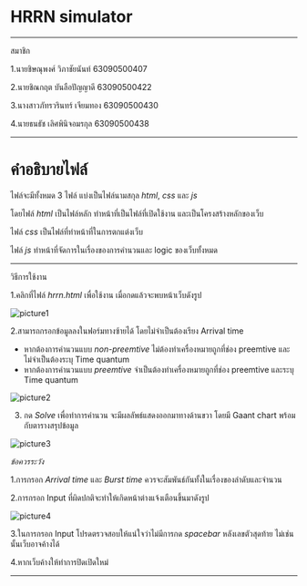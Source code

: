 # HRRN simulator

---

สมาชิก

1.นายชิษณุพงศ์ วิภาชัยนันท์ 63090500407

2.นายชิณกฤต บันลือปัญญาดี 63090500422

3.นางสาวภัทรวรินทร์ เจียมทอง 63090500430

4.นายธนธัช เลิศพินิจอมรกุล 63090500438


---

# คำอธิบายไฟล์

ไฟล์จะมีทั้งหมด 3 ไฟล์ แบ่งเป็นไฟล์นามสกุล *html*, *css* และ *js* 

โดยไฟล์ *html* เป็นไฟล์หลัก ทำหน้าที่เป็นไฟล์ที่เปิดใช้งาน และเป็นโครงสร้างหลักของเว็บ

ไฟล์ *css* เป็นไฟล์ที่ทำหน้าที่ในการตกแต่งเว็บ

ไฟล์ *js* ทำหน้าที่จัดการในเรื่องของการคำนวนและ logic ของเว็บทั้งหมด

---

วิธีการใช้งาน

1.คลิกที่ไฟล์ *hrrn.html* เพื่อใช้งาน เมื่อกดแล้วจะพบหน้าเว็บดังรูป

![picture1](https://github.com/ArtMuchimuchi/hrrn/tree/main/pictures/1.jpg)

2.สามารถกรอกข้อมูลลงในฟอร์มทางซ้ายได้ โดยไม่จำเป็นต้องเรียง Arrival time 

- หากต้องการคำนวนแบบ *non-preemtive* ไม่ต้องทำเครื่องหมายถูกที่ช่อง preemtive และไม่จำเป็นต้องระบุ Time quantum
- หากต้องการคำนวนแบบ *preemtive* จำเป็นต้องทำเครื่องหมายถูกที่ช่อง preemtive และระบุ Time quantum

![picture2](https://github.com/ArtMuchimuchi/hrrn/tree/main/pictures/2.jpg)


3. กด *Solve* เพื่อทำการคำนวน จะมีผลลัพธ์แสดงออกมาทางด้านขวา โดยมี Gaant chart พร้อมกับตารางสรุปข้อมูล

![picture3](https://github.com/ArtMuchimuchi/hrrn/tree/main/pictures/3.jpg)

*ข้อควรระวัง*

1.การกรอก *Arrival time* และ *Burst time* ควรจะสัมพันธ์กันทั้งในเรื่องของลำดับและจำนวน

2.การกรอก Input ที่ผิดปกติจะทำให้เกิดหน้าต่างแจ้งเตือนขึ้นมาดังรูป 

![picture4](https://github.com/ArtMuchimuchi/hrrn/tree/main/pictures/4.jpg)

3.ในการกรอก Input โปรดตรวจสอบให้แน่ใจว่าไม่มีการกด *spacebar* หลังเลขตัวสุดท้าย ไม่เช่นนั้นเว็บอาจค้างได้

4.หากเว็บค้างให้ทำการปิดเปิดใหม่

---
